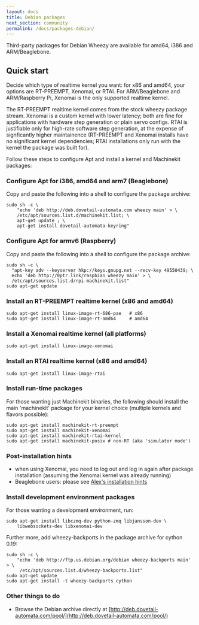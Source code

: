 ```yaml
---
layout: docs
title: Debian packages
next_section: community
permalink: /docs/packages-debian/
---
```


Third-party packages for Debian Wheezy are available for amd64, i386
and ARM/Beaglebone. 

## Quick start

Decide which type of realtime kernel you want: for x86 and amd64,
your options are RT-PREEMPT, Xenomai, or RTAI. For ARM/Beaglebone and
ARM/Raspberry Pi, Xenomai is the only supported realtime kernel.

The RT-PREEMPT realtime kernel comes from the stock wheezy package
stream. Xenomai is a custom kernel with lower latency;
both are fine for applications with hardware step generation or plain
servo configs. RTAI is justifiable only for high-rate software step
generation, at the expense of signficantly higher maintainence
(RT-PREEMPT and Xenomai installs have no significant kernel
dependencies; RTAI installations only run with the kernel the package
was built for).

Follow these steps to configure Apt and install a kernel and Machinekit packages:

### Configure Apt for i386, amd64 and arm7 (Beaglebone) 

Copy and paste the following into a shell to configure the package archive:

    sudo sh -c \
        "echo 'deb http://deb.dovetail-automata.com wheezy main' > \
		/etc/apt/sources.list.d/machinekit.list; \
		apt-get update ; \
		apt-get install dovetail-automata-keyring"

### Configure Apt for armv6 (Raspberry) 

Copy and paste the following into a shell to configure the package
archive:

    sudo sh -c \
      "apt-key adv --keyserver hkp://keys.gnupg.net --recv-key 49550439; \
      echo 'deb http://0ptr.link/raspbian wheezy main' > \
      /etc/apt/sources.list.d/rpi-machinekit.list"
    sudo apt-get update

### Install an RT-PREEMPT realtime kernel (x86 and amd64)

	sudo apt-get install linux-image-rt-686-pae   # x86
	sudo apt-get install linux-image-rt-amd64     # amd64

### Install a Xenomai realtime kernel (all platforms)

	sudo apt-get install linux-image-xenomai

### Install an RTAI realtime kernel (x86 and amd64)

	sudo apt-get install linux-image-rtai
	

### Install run-time packages 

For those wanting just Machinekit binaries, the following should
install the main 'machinekit' package for your kernel choice (multiple
kernels and flavors possible):

    sudo apt-get install machinekit-rt-preempt
    sudo apt-get install machinekit-xenomai
    sudo apt-get install machinekit-rtai-kernel
    sudo apt-get install machinekit-posix # non-RT (aka 'simulator mode')


### Post-installation hints

- when using Xenomai, you need to log out and log in again after package installation (assuming the Xenomai kernel was already running)
- Beaglebone users: please see [Alex's installation hints](https://github.com/strahlex/asciidoc-sandbox/wiki/Creating-a-Machinekit-Debian-Image)

### Install development environment packages

For those wanting a development environment, run:

    sudo apt-get install libczmq-dev python-zmq libjansson-dev \
        libwebsockets-dev libxenomai-dev

Further more, add wheezy-backports in the package archive for cython 0.19:

    sudo sh -c \
        "echo 'deb http://ftp.us.debian.org/debian wheezy-backports main' > \
         /etc/apt/sources.list.d/wheezy-backports.list"
    sudo apt-get update
    sudo apt-get install -t wheezy-backports cython


### Other things to do

- Browse the Debian archive directly at
  [http://deb.dovetail-automata.com/pool/](http://deb.dovetail-automata.com/pool/)
